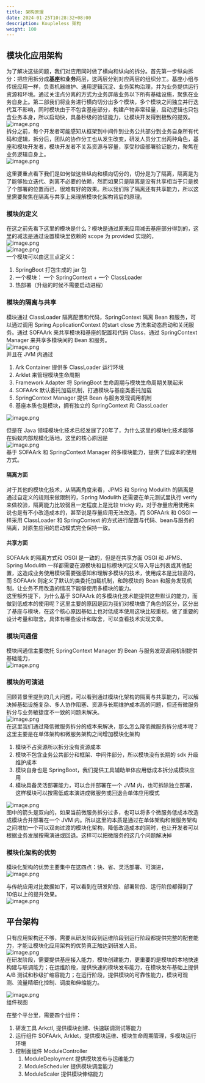 ```yaml
---
title: 架构原理
date: 2024-01-25T10:28:32+08:00
description: Koupleless 架构
weight: 100
---
```


## 模块化应用架构
为了解决这些问题，我们对应用同时做了横向和纵向的拆分。首先第一步纵向拆分：把应用拆分成**基座**和**业务**两层，这两层分别对应两层的组织分工。基座小组与传统应用一样，负责机器维护、通用逻辑沉淀、业务架构治理，并为业务提供运行资源和环境。通过关注点分离的方式为业务屏蔽业务以下所有基础设施，聚焦在业务自身上。第二部我们将业务进行横向切分出多个模块，多个模块之间独立并行迭代互不影响，同时模块由于不包含基座部分，构建产物非常轻量，启动逻辑也只包含业务本身，所以启动快，具备秒级的验证能力，让模块开发得到极致的提效。<br />![image.png](https://intranetproxy.alipay.com/skylark/lark/0/2023/png/149473/1695131313965-18385213-eded-4a6b-b554-db5312fa2c9d.png#clientId=ua84a92a5-30aa-4&from=paste&height=431&id=udb6b29d5&originHeight=862&originWidth=3448&originalType=binary&ratio=2&rotation=0&showTitle=false&size=192627&status=done&style=none&taskId=u9a114a24-0887-48d9-87b2-57d3e15eb80&title=&width=1724)<br />拆分之前，每个开发者可能感知从框架到中间件到业务公共部分到业务自身所有代码和逻辑，拆分后，团队的协作分工也从发生改变，研发人员分工出两种角色，基座和模块开发者，模块开发者不关系资源与容量，享受秒级部署验证能力，聚焦在业务逻辑自身上。<br />![image.png](https://intranetproxy.alipay.com/skylark/lark/0/2023/png/149473/1695131554610-ef5c4a2f-0080-45eb-8fed-55fdf5d827f9.png#clientId=ua84a92a5-30aa-4&from=paste&height=459&id=u7227f759&originHeight=918&originWidth=3714&originalType=binary&ratio=2&rotation=0&showTitle=false&size=309179&status=done&style=none&taskId=u12307968-2a79-4f77-9c78-e976399c60e&title=&width=1857)

这里要重点看下我们是如何做这些纵向和横向切分的，切分是为了隔离，隔离是为了能够独立迭代、剥离不必要的依赖，然而如果只是隔离是没有共享相当于只是换了个部署的位置而已，很难有好的效果。所以我们除了隔离还有共享能力，所以这里需要聚焦在隔离与共享上来理解模块化架构背后的原理。

### 模块的定义
在这之前先看下这里的模块是什么？模块是通过原来应用减去基座部分得到的，这里的减法是通过设置模块里依赖的 scope 为 provided 实现的，<br />![image.png](https://intranetproxy.alipay.com/skylark/lark/0/2023/png/149473/1695132446404-0571be28-5cdf-452e-90f5-001a4209c750.png#clientId=u177778f7-e9cd-4&from=paste&height=142&id=ud796498d&originHeight=516&originWidth=1834&originalType=binary&ratio=2&rotation=0&showTitle=false&size=108247&status=done&style=none&taskId=u8201db6e-cf5e-4fbd-ab24-6a0223e1709&title=&width=506)<br />![image.png](https://intranetproxy.alipay.com/skylark/lark/0/2023/png/149473/1695132481921-6fb1c3da-0de3-46ce-bf8e-cc645f63157c.png#clientId=u177778f7-e9cd-4&from=paste&height=187&id=u31cba15e&originHeight=524&originWidth=1026&originalType=binary&ratio=2&rotation=0&showTitle=false&size=205261&status=done&style=none&taskId=u2c981d7a-dfff-43c6-b6c6-5c6a5701d2b&title=&width=367)<br />一个模块可以由这三点定义：

1. SpringBoot 打包生成的 jar 包
2. 一个模块： 一个 SpringContext + 一个 ClassLoader
3. 热部署（升级的时候不需要启动进程）
   
### 模块的隔离与共享
模块通过 ClassLoader 隔离配置和代码，SpringContext 隔离 Bean 和服务，可以通过调用 Spring ApplicationContext 的start close 方法来动态启动和关闭服务。通过 SOFAArk 来共享模块和基座的配置和代码 Class，通过 SpringContext Manager 来共享多模块间的 Bean 和服务。<br />![image.png](https://intranetproxy.alipay.com/skylark/lark/0/2023/png/149473/1695132610081-3efe470f-5c65-4d46-b4e4-1ecb15c8d789.png#clientId=u771aab18-101c-4&from=paste&height=313&id=u4c63a679&originHeight=972&originWidth=1334&originalType=binary&ratio=2&rotation=0&showTitle=false&size=160772&status=done&style=none&taskId=uafe9a1eb-025c-4e1e-9316-35b8bd32b96&title=&width=429)<br />并且在 JVM 内通过

1. Ark Container 提供多 ClassLoader 运行环境
2. Arklet 来管理模块生命周期
3. Framework Adapter 将 SpringBoot 生命周期与模块生命周期关联起来
4. SOFAArk 默认委托加载机制，打通模块与基座类委托加载
5. SpringContext Manager 提供 Bean 与服务发现调用机制
6. 基座本质也是模块，拥有独立的 SpringContext 和 ClassLoader

![image.png](https://intranetproxy.alipay.com/skylark/lark/0/2023/png/149473/1695139080634-1669ea76-c486-47fc-ac4f-5900833896b9.png#clientId=u71a0730f-fb54-4&from=paste&height=275&id=u1cf30803&originHeight=722&originWidth=1428&originalType=binary&ratio=2&rotation=0&showTitle=false&size=198221&status=done&style=none&taskId=u88cd7c27-4850-4b02-9c6f-504b4456a94&title=&width=544)

但是在 Java 领域模块化技术已经发展了20年了，为什么这里的模块化技术能够在蚂蚁内部规模化落地，这里的核心原因是<br />![image.png](https://intranetproxy.alipay.com/skylark/lark/0/2023/png/149473/1695139240123-37a5b5e7-38ee-4b33-b84b-4d58e8b9f371.png#clientId=u71a0730f-fb54-4&from=paste&height=596&id=u7b5e0183&originHeight=1192&originWidth=2954&originalType=binary&ratio=2&rotation=0&showTitle=false&size=587199&status=done&style=none&taskId=uc2ceea08-092e-4bfd-9566-d97ab3d3b74&title=&width=1477)<br />基于 SOFAArk 和 SpringContext Manager 的多模块能力，提供了低成本的使用方式。

#### 隔离方面
对于其他的模块化技术，从隔离角度来看，JPMS 和 Spring Modulith 的隔离是通过自定义的规则来做限制的，Spring Modulith 还需要在单元测试里执行 verify 来做校验，隔离能力比较弱且一定程度上是比较 tricky 的，对于存量应用使用来说也是有不小改造成本的，甚至说是存量应用无法改造。而 SOFAArk 和 OSGI 一样采用 ClassLoader 和 SpringContext 的方式进行配置与代码、bean与服务的隔离，对原生应用的启动模式完全保持一致。

#### 共享方面
SOFAArk 的隔离方式和 OSGI 是一致的，但是在共享方面 OSGI 和 JPMS、Spring Modulith 一样都需要在源模块和目标模块间定义导入导出列表或其他配置，这造成业务使用模块需要强感知和理解多模块的技术，使用成本是比较高的，而 SOFAArk 则定义了默认的类委托加载机制，和跨模块的 Bean 和服务发现机制，让业务不用改造的情况下能够使用多模块的能力。<br />这里额外提下，为什么基于 SOFAArk 的多模块化技术能提供这些默认的能力，而做到低成本的使用呢？这里主要的原因是因为我们对模块做了角色的区分，区分出了基座与模块，在这个核心原因基础上也对低成本使用这块比较重视，做了重要的设计考量和取舍。具体有哪些设计和取舍，可以查看技术实现文章。

### 模块间通信
模块间通信主要依托 SpringContext Manager 的 Bean 与服务发现调用机制提供基础能力，<br />![image.png](https://intranetproxy.alipay.com/skylark/lark/0/2023/png/149473/1695171905613-2546f555-ff25-4a58-81aa-02d77bfb2b1d.png#clientId=ud7a2066a-ba29-4&from=paste&height=307&id=uc8826222&originHeight=724&originWidth=1048&originalType=binary&ratio=2&rotation=0&showTitle=false&size=202275&status=done&style=none&taskId=u537670c5-c728-487a-9710-80986ce8532&title=&width=444)

### 模块的可演进
回顾背景里提到的几大问题，可以看到通过模块化架构的隔离与共享能力，可以解决掉基础设施复杂、多人协作阻塞、资源与长期维护成本高的问题，但还有微服务拆分与业务敏捷度不一致的问题未解决。<br />![image.png](https://intranetproxy.alipay.com/skylark/lark/0/2023/png/149473/1695175219841-965cd163-a4bd-4cd0-b828-c620b29c0ffc.png#clientId=uaaa65411-0843-4&from=paste&height=185&id=ua68375b7&originHeight=894&originWidth=2906&originalType=binary&ratio=2&rotation=0&showTitle=false&size=417377&status=done&style=none&taskId=ud94c9602-7cd1-4bcb-8654-39fe8938d37&title=&width=602)<br />在这里我们通过降低微服务拆分的成本来解决，那么怎么降低微服务拆分成本呢？这里主要是在单体架构和微服务架构之间增加模块化架构

1. 模块不占资源所以拆分没有资源成本
2. 模块不包含业务公共部分和框架、中间件部分，所以模块没有长期的 sdk 升级维护成本
3. 模块自身也是 SpringBoot，我们提供工具辅助单体应用低成本拆分成模块应用
4. 模块具备灵活部署能力，可以合并部署在一个 JVM 内，也可拆除独立部署，这样模块可以按需低成本演进成微服务或回退会单体应用模式

![image.png](https://intranetproxy.alipay.com/skylark/lark/0/2023/png/149473/1695175141130-d3b55e17-70c3-4e7c-aeef-2e071f89ada8.png#clientId=uaaa65411-0843-4&from=paste&height=316&id=u589ef06e&originHeight=632&originWidth=3642&originalType=binary&ratio=2&rotation=0&showTitle=false&size=139102&status=done&style=none&taskId=uf9f96d68-7456-4af5-951e-d9351092988&title=&width=1821)<br />图中的箭头是双向的，如果当前微服务拆分过多，也可以将多个微服务低成本改造成模块合并部署在一个 JVM 内。所以这里的本质是通过在单体架构和微服务架构之间增加一个可以双向过渡的模块化架构，降低改造成本的同时，也让开发者可以根据业务发展按需演进或回退。这样可以把微服务的这几个问题解决掉

### 模块化架构的优势
模块化架构的优势主要集中在这四点：快、省、灵活部署、可演进，<br />![image.png](https://github.com/sofastack/sofa-serverless/assets/3754074/11d1d662-d33b-482b-946b-bf600aeb34da)


与传统应用对比数据如下，可以看到在研发阶段、部署阶段、运行阶段都得到了10倍以上的提升效果。<br />![image.png](https://intranetproxy.alipay.com/skylark/lark/0/2023/png/149473/1695180250909-f5eca1b3-c416-4bac-9732-549a9bed8b87.png#clientId=ueb39d37f-ca7b-4&from=paste&height=261&id=u8907b613&originHeight=522&originWidth=2838&originalType=binary&ratio=2&rotation=0&showTitle=false&size=219589&status=done&style=none&taskId=ua4b2bd1b-a75f-4945-abce-68826a43377&title=&width=1419)

## 平台架构
只有应用架构还不够，需要从研发阶段到运维阶段到运行阶段都提供完整的配套能力，才能让模块化应用架构的优势真正触达到研发人员。<br />![image.png](https://intranetproxy.alipay.com/skylark/lark/0/2023/png/149473/1695182073971-12b14861-b6fa-470c-a140-737d40ff0b3e.png#clientId=u9014394b-3a6a-4&from=paste&height=192&id=ub53430b2&originHeight=384&originWidth=1720&originalType=binary&ratio=2&rotation=0&showTitle=false&size=79335&status=done&style=none&taskId=u1eb2a897-c2ca-437f-8d56-7067be175e2&title=&width=860)<br />在研发阶段，需要提供基座接入能力，模块创建能力，更重要的是模块的本地快速构建与联调能力；在运维阶段，提供快速的模块发布能力，在模块发布基础上提供 A/B 测试和秒级扩缩容能力；在运行阶段，提供模块的可靠性能力，模块可观测、流量精细化控制、调度和伸缩能力。

![image.png](https://intranetproxy.alipay.com/skylark/lark/0/2023/png/149473/1695182125970-f9529014-0386-4922-b8eb-5d0c82a7e5d8.png#clientId=u9014394b-3a6a-4&from=paste&height=370&id=uf365ffd8&originHeight=740&originWidth=2096&originalType=binary&ratio=2&rotation=0&showTitle=false&size=242246&status=done&style=none&taskId=uf07de18d-931e-4ffd-9540-d4be10de3e7&title=&width=1048)<br />组件视图

在整个平台里，需要四个组件：

1. 研发工具 Arkctl, 提供模块创建、快速联调测试等能力
2. 运行组件 SOFAArk, Arklet，提供模块运维、模块生命周期管理，多模块运行环境
3. 控制面组件 ModuleController
    1. ModuleDeployment 提供模块发布与运维能力
    2. ModuleScheduler 提供模块调度能力
    3. ModuleScaler 提供模块伸缩能力

<br/>
